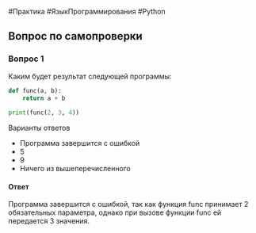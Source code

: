 #Практика #ЯзыкПрограммирования #Python 
## Вопрос по самопроверки

### Вопрос 1

Каким будет результат следующей программы:

```python
def func(a, b):
    return a + b
 
print(func(2, 3, 4))
```

Варианты ответов

- Программа завершится с ошибкой
- 5
- 9
- Ничего из вышеперечисленного

#### Ответ

Программа завершится с ошибкой, так как функция func принимает 2 обязательных параметра, однако при вызове функции func ей передается 3 значения.


